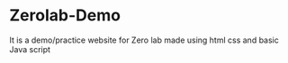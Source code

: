 # Zerolab-Demo
It is a demo/practice website for Zero lab made using html css and basic Java script
